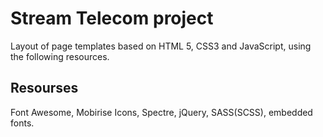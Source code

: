 # Stream Telecom project

Layout of page templates based on HTML 5, CSS3 and JavaScript, using the following resources.

## Resourses

Font Awesome, Mobirise Icons, Spectre, jQuery, SASS(SCSS), embedded fonts.
